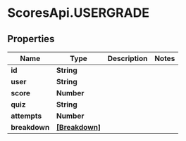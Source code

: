 # ScoresApi.USERGRADE

## Properties

Name | Type | Description | Notes
------------ | ------------- | ------------- | -------------
**id** | **String** |  | 
**user** | **String** |  | 
**score** | **Number** |  | 
**quiz** | **String** |  | 
**attempts** | **Number** |  | 
**breakdown** | [**[Breakdown]**](Breakdown.md) |  | 


